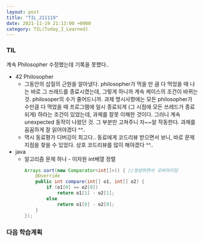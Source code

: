 ```yaml
---
layout: post
title: "TIL_211119"
date: 2021-11-19 21:13:00 +0900
category: TIL(Today_I_Learned)
---
```


### TIL
계속 Philosopher 수정했는데 기록을 못헀다.. 
- 42 Philosopher
	- 그동안의 삽질의 근원을 알아냈다. philosopher가 먹을 만 큼 다 먹었을 때 나는 바로 그 쓰레드를 종료시켰는데, 그렇게 하니까 계속 케이스의 조건이 바뀌는 것. philosoper의 수가 줄어드니까. 과제 명시사항에는 모든 philosopher가 수만큼 다 먹었을 때 프로그램에 일시 종료되게 (그 시점에 모든 쓰레드가 종료되게) 하라는 조건이 있었는데, 과제를 잘못 이해한 것이다. 그러니 계속 unexpected 동작이 나왔던 것. 그 부분만 고쳐주니 자~~알 작동한다. 과제를 꼼꼼하게 잘 읽어야겠다 ^^..
	- 역시 동료평가 디버깅이 최고다.. 동료에게 코드리뷰 받으면서 보니, 바로 문제 지점을 찾을 수 있었다. 상호 코드리뷰를 많이 해야겠다 ^^.. 
- java
	- 알고리즘 문제 하나 - 이차원 int배열 정렬
		```java
		Arrays.sort(new Comparator<int[]>() { //생성하면서 오버라이딩
			@Override
            public int compare(int[] o1, int[] o2) {
                if (o1[0] == o2[0])
                    return o1[1] - o2[1];
                else
                    return o1[0] - o2[0];
            }
		});
	

### 다음 학습계획